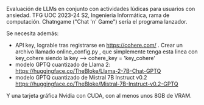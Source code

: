 Evaluación de LLMs en conjunto con actividades lúdicas para usuarios con ansiedad. TFG UOC 2023-24 S2, Ingenieria Informática, rama de computación. 
Chatngame ("Chat 'n' Game") sería el programa lanzador.

Se necesita además:
- API key, lograble tras registrarse en https://cohere.com/ .
Crear un archivo llamado online_config.py , que simplemente tenga esta linea con key_cohere siendo la key --> cohere_key = 'key_cohere'
- modelo GPTQ cuantizado de Llama 2: https://huggingface.co/TheBloke/Llama-2-7B-Chat-GPTQ
- modelo GPTQ cuantizado de Mistral 7B Instruct v0.2 https://huggingface.co/TheBloke/Mistral-7B-Instruct-v0.2-GPTQ

Y una tarjeta gráfica Nvidia con CUDA, con al menos unos 8GB de VRAM.

